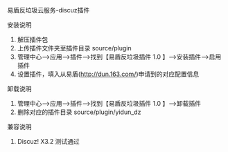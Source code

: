 易盾反垃圾云服务-discuz插件

安装说明
1. 解压插件包
2. 上传插件文件夹至插件目录 source/plugin
3. 管理中心-->应用-->插件-->找到【易盾反垃圾插件 1.0 】-->安装插件-->启用插件
4. 设置插件，填入从易盾(http://dun.163.com/)申请到的对应配置信息

卸载说明
1. 管理中心-->应用-->插件-->找到【易盾反垃圾插件 1.0 】-->卸载插件
2. 删除对应的插件目录 source/plugin/yidun_dz

兼容说明
1. Discuz! X3.2 测试通过
